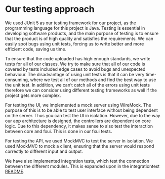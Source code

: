 # Our testing approach
We used JUnit 5 as our testing framework for our project, as the programming language for this project is Java. Testing is essential in developing software products, and the main purpose of testing is to ensure that the product is of high quality and satisfies the requirements. We can easily spot bugs using unit tests, forcing us to write better and more efficient code, saving us time. 

To ensure that the code uploaded has high enough standards, we write tests for all of our classes. We try to make sure that all of our code is covered by tests included edge cases to avoid bugs and unexpected behaviour. The disadvantage of using unit tests is that it can be very time-consuming, where we test all of our methods and find the best way to use the unit test. In addition, we can’t catch all of the errors using unit tests therefore we can consider using different testing frameworks as well if the project gets more complex.

For testing the UI, we implemented a mock server using WireMock. The purpose of this is to be able to test user interface without being dependent on the server. Thus you can test the UI in isolation. However, due to the way our app architecture is designed, the controllers are dependent on core logic. Due to this dependency, it makes sense to also test the interaction between core and fxui. This is done in our fxui tests.

For testing the API, we used MockMVC to test the server in isolation. We used MockMVC to mock a client, ensuring that the server would respond correctly to different input and output.

We have also implemented integration tests, which test the connection between the different modules. This is expanded upon in the integrationtest [README](../../travelu/integrationtests/README.md).